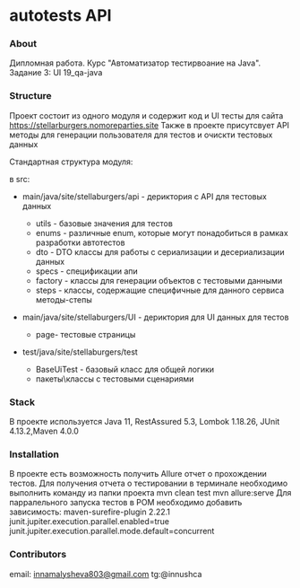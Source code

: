 #  autotests API

### About

Дипломная работа. Курс  "Автоматизатор тестирвоание на Java".       
Задание 3: UI
19_qa-java

### Structure

Проект состоит из одного модуля и содержит код и UI тесты для сайта https://stellarburgers.nomoreparties.site
Также в проекте присутсвует API методы для генерации пользователя для тестов и очискти тестовых данных

Стандартная структура модуля:

в src:

* main/java/site/stellaburgers/api - дериктория с  API для тестовых данных
    * utils - базовые значения для тестов
    * enums - различные enum, которые могут понадобиться в рамках разработки автотестов
    * dto - DTO классы для работы с сериализации и десериализации данных
    * specs - спецификации апи
    * factory - классы для генерации объектов с тестовыми данными
    * steps - классы, содержащие специфичные для данного сервиса методы-степы
* main/java/site/stellaburgers/UI - дериктория для UI данных для тестов
  * page- тестовые страницы

* test/java/site/stellaburgers/test
    * BaseUiTest - базовый класс для общей логики
    * пакеты\классы с тестовыми сценариями
### Stack
В проекте используется Java 11, RestAssured  5.3, Lombok 1.18.26, JUnit 4.13.2,Maven 4.0.0

### Installation
В проекте есть возможность получить  Allure отчет  о прохождении тестов. Для получения отчета о тестировании в терминале необходимо выполнить команду из папки проекта
mvn clean test
mvn allure:serve
Для парралельного запуска тестов в POM необходимо добавить зависимость:
<build>
  <plugins>
    <plugin>
      <artifactId>maven-surefire-plugin</artifactId>
      <version>2.22.1</version>
      <configuration>
        <properties>
          <configurationParameters>
          junit.jupiter.execution.parallel.enabled=true
          junit.jupiter.execution.parallel.mode.default=concurrent
          </configurationParameters>
        </properties>
      </configuration>
    </plugin>
  </plugins>
</build>

### Contributors
email: innamalysheva803@gmail.com
tg:@innushca
